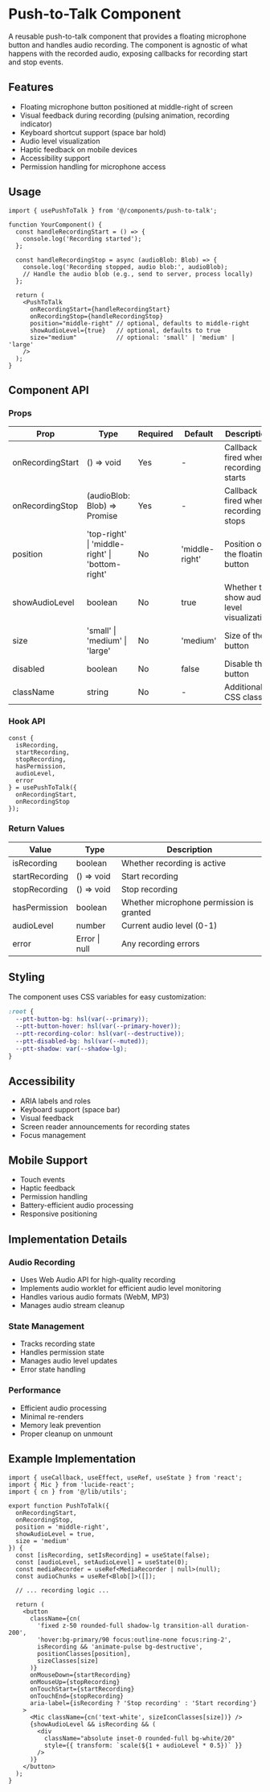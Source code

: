 # Push-to-Talk Component

A reusable push-to-talk component that provides a floating microphone button and handles audio recording. The component is agnostic of what happens with the recorded audio, exposing callbacks for recording start and stop events.

## Features

- Floating microphone button positioned at middle-right of screen
- Visual feedback during recording (pulsing animation, recording indicator)
- Keyboard shortcut support (space bar hold)
- Audio level visualization
- Haptic feedback on mobile devices
- Accessibility support
- Permission handling for microphone access

## Usage

```tsx
import { usePushToTalk } from '@/components/push-to-talk';

function YourComponent() {
  const handleRecordingStart = () => {
    console.log('Recording started');
  };

  const handleRecordingStop = async (audioBlob: Blob) => {
    console.log('Recording stopped, audio blob:', audioBlob);
    // Handle the audio blob (e.g., send to server, process locally)
  };

  return (
    <PushToTalk
      onRecordingStart={handleRecordingStart}
      onRecordingStop={handleRecordingStop}
      position="middle-right" // optional, defaults to middle-right
      showAudioLevel={true}   // optional, defaults to true
      size="medium"           // optional: 'small' | 'medium' | 'large'
    />
  );
}
```

## Component API

### Props

| Prop | Type | Required | Default | Description |
|------|------|----------|---------|-------------|
| onRecordingStart | () => void | Yes | - | Callback fired when recording starts |
| onRecordingStop | (audioBlob: Blob) => Promise<void> | Yes | - | Callback fired when recording stops |
| position | 'top-right' \| 'middle-right' \| 'bottom-right' | No | 'middle-right' | Position of the floating button |
| showAudioLevel | boolean | No | true | Whether to show audio level visualization |
| size | 'small' \| 'medium' \| 'large' | No | 'medium' | Size of the button |
| disabled | boolean | No | false | Disable the button |
| className | string | No | - | Additional CSS classes |

### Hook API

```tsx
const {
  isRecording,
  startRecording,
  stopRecording,
  hasPermission,
  audioLevel,
  error
} = usePushToTalk({
  onRecordingStart,
  onRecordingStop
});
```

### Return Values

| Value | Type | Description |
|-------|------|-------------|
| isRecording | boolean | Whether recording is active |
| startRecording | () => void | Start recording |
| stopRecording | () => void | Stop recording |
| hasPermission | boolean | Whether microphone permission is granted |
| audioLevel | number | Current audio level (0-1) |
| error | Error \| null | Any recording errors |

## Styling

The component uses CSS variables for easy customization:

```css
:root {
  --ptt-button-bg: hsl(var(--primary));
  --ptt-button-hover: hsl(var(--primary-hover));
  --ptt-recording-color: hsl(var(--destructive));
  --ptt-disabled-bg: hsl(var(--muted));
  --ptt-shadow: var(--shadow-lg);
}
```

## Accessibility

- ARIA labels and roles
- Keyboard support (space bar)
- Visual feedback
- Screen reader announcements for recording states
- Focus management

## Mobile Support

- Touch events
- Haptic feedback
- Permission handling
- Battery-efficient audio processing
- Responsive positioning

## Implementation Details

### Audio Recording

- Uses Web Audio API for high-quality recording
- Implements audio worklet for efficient audio level monitoring
- Handles various audio formats (WebM, MP3)
- Manages audio stream cleanup

### State Management

- Tracks recording state
- Handles permission state
- Manages audio level updates
- Error state handling

### Performance

- Efficient audio processing
- Minimal re-renders
- Memory leak prevention
- Proper cleanup on unmount

## Example Implementation

```tsx
import { useCallback, useEffect, useRef, useState } from 'react';
import { Mic } from 'lucide-react';
import { cn } from '@/lib/utils';

export function PushToTalk({
  onRecordingStart,
  onRecordingStop,
  position = 'middle-right',
  showAudioLevel = true,
  size = 'medium'
}) {
  const [isRecording, setIsRecording] = useState(false);
  const [audioLevel, setAudioLevel] = useState(0);
  const mediaRecorder = useRef<MediaRecorder | null>(null);
  const audioChunks = useRef<Blob[]>([]);

  // ... recording logic ...

  return (
    <button
      className={cn(
        'fixed z-50 rounded-full shadow-lg transition-all duration-200',
        'hover:bg-primary/90 focus:outline-none focus:ring-2',
        isRecording && 'animate-pulse bg-destructive',
        positionClasses[position],
        sizeClasses[size]
      )}
      onMouseDown={startRecording}
      onMouseUp={stopRecording}
      onTouchStart={startRecording}
      onTouchEnd={stopRecording}
      aria-label={isRecording ? 'Stop recording' : 'Start recording'}
    >
      <Mic className={cn('text-white', sizeIconClasses[size])} />
      {showAudioLevel && isRecording && (
        <div 
          className="absolute inset-0 rounded-full bg-white/20"
          style={{ transform: `scale(${1 + audioLevel * 0.5})` }}
        />
      )}
    </button>
  );
}
``` 